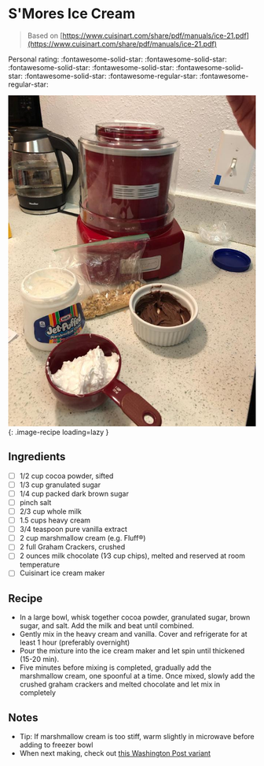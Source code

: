 # S'Mores Ice Cream

> Based on [https://www.cuisinart.com/share/pdf/manuals/ice-21.pdf](https://www.cuisinart.com/share/pdf/manuals/ice-21.pdf)

<!-- {cts} rating=3; (User can specify rating on scale of 1-5) -->
Personal rating: :fontawesome-solid-star: :fontawesome-solid-star: :fontawesome-solid-star: :fontawesome-solid-star: :fontawesome-solid-star: :fontawesome-solid-star: :fontawesome-regular-star: :fontawesome-regular-star:
<!-- {cte} -->

<!-- {cts} name_image=smores_ice_cream.jpeg; (User can specify image name) -->
![smores_ice_cream.jpeg](./smores_ice_cream.jpeg){: .image-recipe loading=lazy }
<!-- {cte} -->

## Ingredients

* [ ] 1/2 cup cocoa powder, sifted
* [ ] 1/3 cup granulated sugar
* [ ] 1/4 cup packed dark brown sugar
* [ ] pinch salt
* [ ] 2/3 cup whole milk
* [ ] 1.5 cups heavy cream
* [ ] 3/4 teaspoon pure vanilla extract
* [ ] 2 cup marshmallow cream (e.g. Fluff®)
* [ ] 2 full Graham Crackers, crushed
* [ ] 2 ounces milk chocolate (1∕3 cup chips), melted and reserved at room temperature
* [ ] Cuisinart ice cream maker

## Recipe

* In a large bowl, whisk together cocoa powder, granulated sugar, brown sugar, and salt. Add the milk and beat until combined.
* Gently mix in the heavy cream and vanilla. Cover and refrigerate for at least 1 hour (preferably overnight)
* Pour the mixture into the ice cream maker and let spin until thickened (15-20 min).
* Five minutes before mixing is completed, gradually add the marshmallow cream, one spoonful at a time. Once mixed, slowly add the crushed graham crackers and melted chocolate and let mix in completely

## Notes

* Tip: If marshmallow cream is too stiff, warm slightly in microwave before adding to freezer bowl
* When next making, check out [this Washington Post variant](https://www.washingtonpost.com/recipes/smores-ice-cream/17060/)

